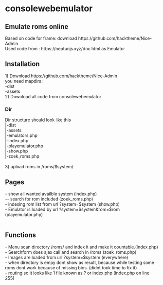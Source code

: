 # consolewebemulator
<h2>Emulate roms online</h2>
Based on code for frame: download https://github.com/hacktheme/Nice-Admin<br>
Used code from : https://neptunjs.xyz/doc.html as Emulator <br>

<h2>Installation</h2>
1) Download https://github.com/hacktheme/Nice-Admin<br>
you need mapdirs :<br>
-dist<br>
-assets <br>
2) Download all code from consolewebemulator
<h3>Dir</h3>
Dir structure should look like this <br>
|-dist<br>
|-assets<br>
|-emulators.php<br>
|-index.php<br>
|-playemulator.php<br>
|-show.php<br>
|-zoek_roms.php<br>
<br>
3) upload roms in /roms/$system/<br>



<h2>Pages</h2>
- show all wanted availble system (index.php)<br>
--  search for rom included (zoek_roms.php)<br>
- indexing rom list from url ?system=$system (show.php)<br>
- Emulator is loaded by url ?system=$system&rom=$rom (playemulator.php)<br>
<br>
<h2>Functions</h2>
- Menu scan directory /roms/ and index it and make it countable.(index.php)<br>
- Searchform does ajax call and search in /roms (zoek_roms.php)<br>
- Images are loaded from url ?system=$system (everywhere)<br>
- when directory is empy dont show as result, because while testing some roms dont work because of missing bios. (didnt took time to fix it)<br>
- routing so it looks like 1 file known as ? or index.php  (index.php on line 255)
